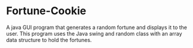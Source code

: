 # Fortune-Cookie
A java GUI program that generates a random fortune and displays it to the user. 
This program uses the Java swing and random class with an array data structure to hold the fortunes. 
